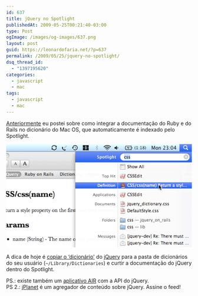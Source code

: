 ```yaml
---
id: 637
title: jQuery no Spotlight
publishedAt: 2009-05-25T00:21:40-03:00
type: Post
ogImage: /images/og-images/637.png
layout: post
guid: https://leonardofaria.net/?p=637
permalink: /2009/05/25/jquery-no-spotlight/
dsq_thread_id:
  - "1397195620"
categories:
  - javascript
  - mac
tags:
  - javascript
  - mac
---
```

[Anteriormente](https://leonardofaria.net/2009/02/08/documentacao-do-rails-e-ruby-no-spotlight/) eu postei sobre como integrar a documentação do Ruby e do Rails no dicionário do Mac OS, que automaticamente é indexado pelo Spotlight.

<center>
  <a href="http://www.appelsiini.net/2009/2/search-jquery-api-docs-from-spotlight"><img src="/wp-content/uploads/2009/05/jquery_spotlight.png" alt="jquery_spotlight" title="jquery no spotlight" /></a>
</center>

A dica de hoje é [copiar o &#8216;dicionário'](http://www.appelsiini.net/download/jQuery.dictionary.zip) do [jQuery](http://www.jquery.com) para a pasta de dicionários do seu usuário (`~/Library/Dictionaries`) e curtir a documentação do jQuery dentro do Spotlight.

PS.: existe também um [aplicativo AIR](http://api.jquery.com/update/jquery-api-browser-2.0.air) com a API do jQuery.  
PS 2.: [jPlanet](http://jplanet.tumblr.com/) é um agregador de conteúdo sobre jQuery. Assine o feed!
